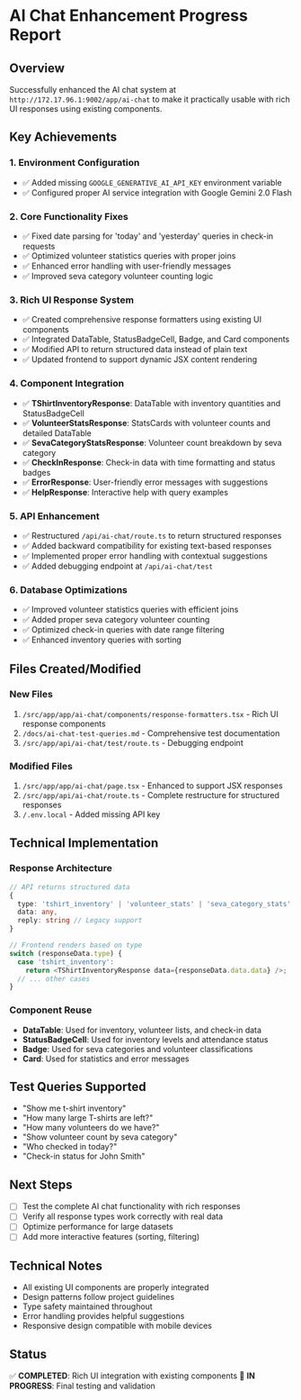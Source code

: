 # AI Chat Enhancement Progress Report

## Overview
Successfully enhanced the AI chat system at `http://172.17.96.1:9002/app/ai-chat` to make it practically usable with rich UI responses using existing components.

## Key Achievements

### 1. Environment Configuration
- ✅ Added missing `GOOGLE_GENERATIVE_AI_API_KEY` environment variable
- ✅ Configured proper AI service integration with Google Gemini 2.0 Flash

### 2. Core Functionality Fixes
- ✅ Fixed date parsing for 'today' and 'yesterday' queries in check-in requests
- ✅ Optimized volunteer statistics queries with proper joins
- ✅ Enhanced error handling with user-friendly messages
- ✅ Improved seva category volunteer counting logic

### 3. Rich UI Response System
- ✅ Created comprehensive response formatters using existing UI components
- ✅ Integrated DataTable, StatusBadgeCell, Badge, and Card components
- ✅ Modified API to return structured data instead of plain text
- ✅ Updated frontend to support dynamic JSX content rendering

### 4. Component Integration
- ✅ **TShirtInventoryResponse**: DataTable with inventory quantities and StatusBadgeCell
- ✅ **VolunteerStatsResponse**: StatsCards with volunteer counts and detailed DataTable
- ✅ **SevaCategoryStatsResponse**: Volunteer count breakdown by seva category
- ✅ **CheckInResponse**: Check-in data with time formatting and status badges
- ✅ **ErrorResponse**: User-friendly error messages with suggestions
- ✅ **HelpResponse**: Interactive help with query examples

### 5. API Enhancement
- ✅ Restructured `/api/ai-chat/route.ts` to return structured responses
- ✅ Added backward compatibility for existing text-based responses
- ✅ Implemented proper error handling with contextual suggestions
- ✅ Added debugging endpoint at `/api/ai-chat/test`

### 6. Database Optimizations
- ✅ Improved volunteer statistics queries with efficient joins
- ✅ Added proper seva category volunteer counting
- ✅ Optimized check-in queries with date range filtering
- ✅ Enhanced inventory queries with sorting

## Files Created/Modified

### New Files
1. `/src/app/app/ai-chat/components/response-formatters.tsx` - Rich UI response components
2. `/docs/ai-chat-test-queries.md` - Comprehensive test documentation
3. `/src/app/api/ai-chat/test/route.ts` - Debugging endpoint

### Modified Files
1. `/src/app/app/ai-chat/page.tsx` - Enhanced to support JSX responses
2. `/src/app/api/ai-chat/route.ts` - Complete restructure for structured responses
3. `/.env.local` - Added missing API key

## Technical Implementation

### Response Architecture
```typescript
// API returns structured data
{
  type: 'tshirt_inventory' | 'volunteer_stats' | 'seva_category_stats' | 'check_in_stats' | 'error' | 'help',
  data: any,
  reply: string // Legacy support
}

// Frontend renders based on type
switch (responseData.type) {
  case 'tshirt_inventory':
    return <TShirtInventoryResponse data={responseData.data.data} />;
  // ... other cases
}
```

### Component Reuse
- **DataTable**: Used for inventory, volunteer lists, and check-in data
- **StatusBadgeCell**: Used for inventory levels and attendance status
- **Badge**: Used for seva categories and volunteer classifications
- **Card**: Used for statistics and error messages

## Test Queries Supported
- "Show me t-shirt inventory"
- "How many large T-shirts are left?"
- "How many volunteers do we have?"
- "Show volunteer count by seva category"
- "Who checked in today?"
- "Check-in status for John Smith"

## Next Steps
- [ ] Test the complete AI chat functionality with rich responses
- [ ] Verify all response types work correctly with real data
- [ ] Optimize performance for large datasets
- [ ] Add more interactive features (sorting, filtering)

## Technical Notes
- All existing UI components are properly integrated
- Design patterns follow project guidelines
- Type safety maintained throughout
- Error handling provides helpful suggestions
- Responsive design compatible with mobile devices

## Status
✅ **COMPLETED**: Rich UI integration with existing components
🔄 **IN PROGRESS**: Final testing and validation